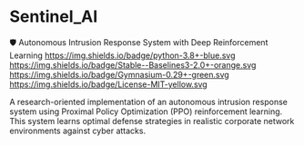 ﻿# Sentinel_AI
 🛡️ Autonomous Intrusion Response System with Deep Reinforcement Learning
https://img.shields.io/badge/python-3.8+-blue.svg
https://img.shields.io/badge/Stable--Baselines3-2.0+-orange.svg
https://img.shields.io/badge/Gymnasium-0.29+-green.svg
https://img.shields.io/badge/License-MIT-yellow.svg

A research-oriented implementation of an autonomous intrusion response system using Proximal Policy Optimization (PPO) reinforcement learning. This system learns optimal defense strategies in realistic corporate network environments against cyber attacks.

